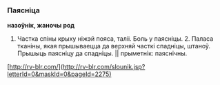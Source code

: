 ### Паясніца
**назоўнік, жаночы род**

1. Частка спіны крыху ніжэй пояса, таліі. Боль у паясніцы. 2. Паласа тканіны, якая прышываецца да верхняй часткі спадніцы, штаноў. Прышыць паясніцу да спадніцы. || прыметнік: паяснічны.

<a rel="author">[http://rv-blr.com/](http://rv-blr.com/slounik.jsp?letterId=0&maskId=0&pageId=2275)</a>
